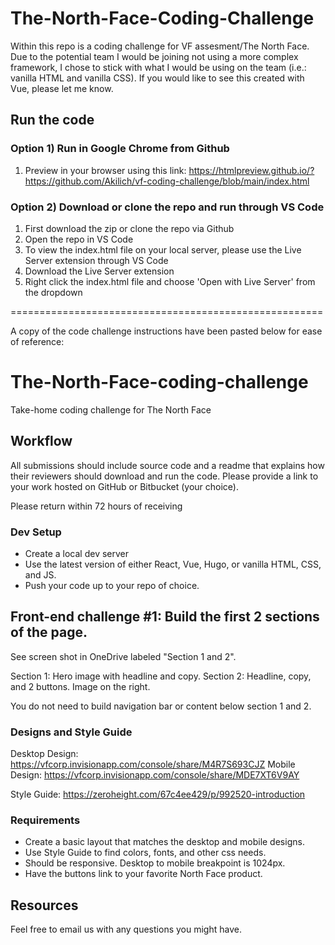 # The-North-Face-Coding-Challenge
 
 Within this repo is a coding challenge for VF assesment/The North Face. Due to the potential team I would be joining not using a more complex framework, I chose to stick with what I would be using on the team (i.e.: vanilla HTML and vanilla CSS). If you would like to see this created with Vue, please let me know.

 ## Run the code 

 ### Option 1) Run in Google Chrome from Github

 1. Preview in your browser using this link: https://htmlpreview.github.io/?https://github.com/Akilich/vf-coding-challenge/blob/main/index.html

### Option 2) Download or clone the repo and run through VS Code

 1. First download the zip or clone the repo via Github
 2. Open the repo in VS Code
 3. To view the index.html file on your local server, please use the Live Server extension through VS Code
 4. Download the Live Server extension
 5. Right click the index.html file and choose 'Open with Live Server' from the dropdown

 
 
 ======================================================

 A copy of the code challenge instructions have been pasted below for ease of reference:

 
 
 # The-North-Face-coding-challenge

Take-home coding challenge for The North Face

## Workflow

All submissions should include source code and a readme that explains how their reviewers should download and run the code. Please provide a link to your work hosted on GitHub or Bitbucket (your choice).

Please return within 72 hours of receiving
### Dev Setup

- Create a local dev server 
- Use the latest version of either React, Vue, Hugo, or vanilla HTML, CSS, and JS.
- Push your code up to your repo of choice.


## Front-end challenge #1: Build the first 2 sections of the page.

See screen shot in OneDrive labeled "Section 1 and 2".

Section 1: Hero image with headline and copy. 
Section 2: Headline, copy, and 2 buttons. Image on the right. 

You do not need to build navigation bar or content below section 1 and 2. 

### Designs and Style Guide

Desktop Design: https://vfcorp.invisionapp.com/console/share/M4R7S693CJZ
Mobile Design: https://vfcorp.invisionapp.com/console/share/MDE7XT6V9AY

Style Guide: https://zeroheight.com/67c4ee429/p/992520-introduction

### Requirements

- Create a basic layout that matches the desktop and mobile designs.
- Use Style Guide to find colors, fonts, and other css needs. 
- Should be responsive. Desktop to mobile breakpoint is 1024px.
- Have the buttons link to your favorite North Face product. 

## Resources

Feel free to email us with any questions you might have. 

